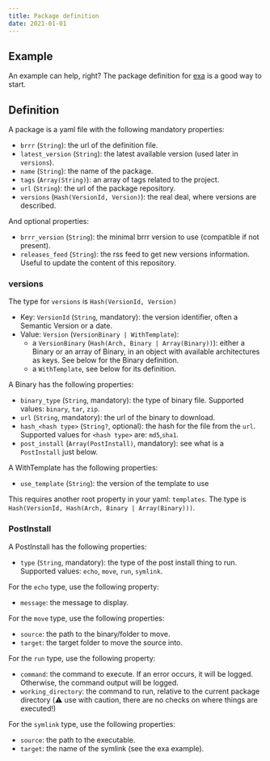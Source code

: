 ```yaml
---
title: Package definition
date: 2021-01-01
---
```


## Example

An example can help, right? The package definition for [exa](https://github.com/nyrst/freezer/blob/main/exa.yaml) is a good way to start.

## Definition

A package is a yaml file with the following mandatory properties:

- `brrr` (`String`): the url of the definition file.
- `latest_version` (`String`): the latest available version (used later in `versions`).
- `name` (`String`): the name of the package.
- `tags` (`Array(String)`): an array of tags related to the project.
- `url` (`String`): the url of the package repository.
- `versions` (`Hash(VersionId, Version)`): the real deal, where versions are described.

And optional properties:

- `brrr_version` (`String`): the minimal brrr version to use (compatible if not present). 
- `releases_feed` (`String`): the rss feed to get new versions information. Useful to update the content of this repository.

### versions

The type for `versions` is `Hash(VersionId, Version)`

- Key: `VersionId` (`String`, mandatory): the version identifier, often a Semantic Version or a date.
- Value: `Version` (`VersionBinary | WithTemplate`):
  - a `VersionBinary` (`Hash(Arch, Binary | Array(Binary))`): either a Binary or an array of Binary, in an object with available architectures as keys. See below for the Binary definition.
  - a `WithTemplate`, see below for its definition.

A Binary has the following properties:

- `binary_type` (`String`, mandatory): the type of binary file. Supported values: `binary`, `tar`, `zip`.
- `url` (`String`, mandatory): the url of the binary to download.
- `hash_<hash type>` (`String?`, optional): the hash for the file from the `url`. Supported values for `<hash type>` are: `md5`,`sha1`.
- `post_install` (`Array(PostInstall)`, mandatory): see what is a `PostInstall` just below.

A WithTemplate has the following properties:


- `use_template` (`String`): the version of the template to use

This requires another root property in your yaml: `templates`. The type is `Hash(VersionId, Hash(Arch, Binary | Array(Binary)))`.

### PostInstall

A PostInstall has the following properties:

- `type` (`String`, mandatory): the type of the post install thing to run. Supported values: `echo`, `move`, `run`, `symlink`.

For the `echo` type, use the following property:

- `message`: the message to display.

For the `move` type, use the following properties:

- `source`: the path to the binary/folder to move.
- `target`: the target folder to move the source into.

For the `run` type, use the following property:

- `command`: the command to execute. If an error occurs, it will be logged. Otherwise, the command output will be logged.
- `working_directory`: the command to run, relative to the current package directory (:warning: use with caution, there are no checks on where things are executed!)

For the `symlink` type, use the following properties:

- `source`: the path to the executable.
- `target`: the name of the symlink (see the exa example).